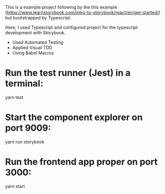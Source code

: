 This is a example project following by the this example (https://www.learnstorybook.com/intro-to-storybook/react/en/get-started/) but bootstrapped by Typescript.

Here, I used Typescript and configured project for the typescript development with Storybook.

- Used Automated Testing
- Applied Visual TDD
- Using Babel Macros

# Run the test runner (Jest) in a terminal:
yarn test

# Start the component explorer on port 9009:
yarn run storybook

# Run the frontend app proper on port 3000:
yarn start
